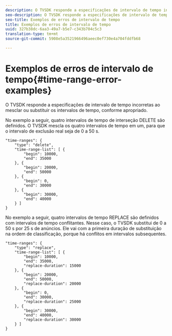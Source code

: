 ```yaml
---
description: O TVSDK responde a especificações de intervalo de tempo incorretas ao mesclar ou substituir os intervalos de tempo, conforme apropriado.
seo-description: O TVSDK responde a especificações de intervalo de tempo incorretas ao mesclar ou substituir os intervalos de tempo, conforme apropriado.
seo-title: Exemplos de erros de intervalo de tempo
title: Exemplos de erros de intervalo de tempo
uuid: 327b38dc-6aa3-49a7-b5e7-c343b704c5c3
translation-type: tm+mt
source-git-commit: 5908e5a3521966496aeec0ef730e4a704fddfb68

---
```



# Exemplos de erros de intervalo de tempo{#time-range-error-examples}

O TVSDK responde a especificações de intervalo de tempo incorretas ao mesclar ou substituir os intervalos de tempo, conforme apropriado.

No exemplo a seguir, quatro intervalos de tempo de interseção DELETE são definidos. O TVSDK mescla os quatro intervalos de tempo em um, para que o intervalo de exclusão real seja de 0 a 50 s.

```
"time-ranges": {
    "type": "delete",
    "time-range-list": [ {
        "begin": 10000,
        "end": 35000
    }, {
        "begin": 20000,
        "end": 50000
    }, {
        "begin": 0,
        "end": 30000
    }, {
        "begin": 30000,
        "end": 40000
    } ]
}
```

No exemplo a seguir, quatro intervalos de tempo REPLACE são definidos com intervalos de tempo conflitantes. Nesse caso, o TVSDK substitui de 0 a 50 s por 25 s de anúncios. Ele vai com a primeira duração de substituição na ordem de classificação, porque há conflitos em intervalos subsequentes.

```
"time-ranges": {
    "type": "replace",
    "time-range-list": [ {
        "begin": 10000,
        "end": 35000,
        "replace-duration": 15000
    }, {
        "begin": 20000,
        "end": 50000,
        "replace-duration": 20000
    }, {
        "begin": 0,
        "end": 30000,
        "replace-duration": 25000
    }, {
        "begin": 30000,
        "end": 40000,
        "replace-duration": 30000
    } ]
}
```

